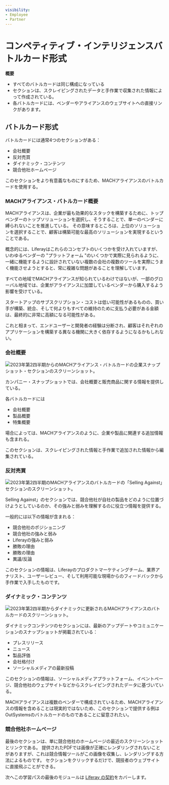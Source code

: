 ```yaml
---
visibility:
- Employee
- Partner
---
```

# コンペティティブ・インテリジェンスバトルカード形式

**概要**

* すべてのバトルカードは同じ構成になっている
* セクションは、スクレイピングされたデータと手作業で収集された情報によって作成されている。
* 各バトルカードには、ベンダーやアライアンスのウェブサイトへの直接リンクがあります。

## バトルカード形式

バトルカードには通常4つのセクションがある：

* 会社概要
* 反対売買
* ダイナミック・コンテンツ
* 競合他社ホームページ

このセクションをより有意義なものにするため、MACHアライアンスのバトルカードを使用する。

### MACHアライアンス・バトルカード概要

MACHアライアンスは、企業が最も効果的なスタックを構築するために、トップベンダーのトップソリューションを選択し、そうすることで、単一のベンダーに縛られないことを推進している。 その意味するところは、上位のソリューションを選択することで、顧客は構築可能な最高のソリューションを実現するということである。

概念的には、Liferayはこれらのコンセプトのいくつかを受け入れていますが、いわゆるベンダーの "プラットフォーム "のいくつかで実際に見られるように、一緒に機能するように設計されていない複数の会社の複数のツールを実際にうまく機能させようとすると、常に複雑な問題があることを理解しています。

すべての地域でMACHアライアンスが知られているわけではないが、一部のグローバル地域では、企業がアライアンスに加盟しているベンダーから購入するよう影響を受けている。

スタートアップのサブスクリプション・コストは低い可能性があるものの、買い手が構築、統合、そして何よりもすべての維持のために支払う必要がある金額は、最終的に非常に高額になる可能性がある。

これと相まって、エンドユーザーと開発者の経験は分断され、顧客はそれぞれのアプリケーションを構築する異なる機関に大きく依存するようになるかもしれない。

### 会社概要

![2023年第2四半期からのMACHアライアンス・バトルカードの企業スナップショット・セクションのスクリーンショット。](./battlecard-format/images/01.png)

カンパニー・スナップショットでは、会社概要と販売商品に関する情報を提供している。

各バトルカードには

* 会社概要
* 製品概要
* 特集概要

場合によっては、MACHアライアンスのように、企業や製品に関連する追加情報も含まれる。

このセクションは、スクレイピングされた情報と手作業で追加された情報から編集されている。

### 反対売買

![2023年第2四半期のMACHアライアンスのバトルカードの「Selling Against」セクションのスクリーンショット。](./battlecard-format/images/02.png)

Selling Against」のセクションでは、競合他社が自社の製品をどのように位置づけようとしているのか、その強みと弱みを理解するのに役立つ情報を提供する。

一般的には以下の情報が含まれる：

* 競合他社のポジショニング
* 競合他社の強みと弱み
* Liferayの強みと弱み
* 勝敗の理由
* 勝敗の理由
* 異議/反論

このセクションの情報は、Liferayのプロダクトマーケティングチーム、業界アナリスト、ユーザーレビュー、そして利用可能な現場からのフィードバックから手作業で入手したものです。

### ダイナミック・コンテンツ

![2023年第2四半期からダイナミックに更新されるMACHアライアンスのバトルカードのスクリーンショット。](./battlecard-format/images/03.png)

ダイナミックコンテンツのセクションには、最新のアップデートやコミュニケーションのスナップショットが掲載されている：

* プレスリリース
* ニュース
* 製品評価
* 会社格付け
* ソーシャルメディアの最新投稿

このセクションの情報は、ソーシャルメディアプラットフォーム、イベントページ、競合他社のウェブサイトなどからスクレイピングされたデータに基づいている。

MACHアライアンスは複数のベンダーで構成されているため、MACHアライアンスの情報を含めることは現実的ではないため、このセクションで提供する例はOutSystemsのバトルカードのものであることに留意されたい。

### 競合他社ホームページ

最後のセクションは、単に競合他社のホームページの最近のスクリーンショットとリンクである。 提供されたPDFでは画像が正確にレンダリングされないことがありますが、これは競合情報ツールがこの画像を収集し、レンダリングする方法によるものです。  セクションをクリックするだけで、競技者のウェブサイトに直接飛ぶことができる。

次へこの学習パスの最後のモジュールは [Liferay の契約](../liferay-contracts.md)をカバーします。
